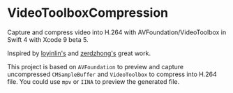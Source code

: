 # VideoToolboxCompression

Capture and compress video into H.264 with AVFoundation/VideoToolbox in Swift 4 with Xcode 9 beta 5.

Inspired by [loyinlin's](https://github.com/loyinglin/LearnVideoToolBox) and [zerdzhong's](https://github.com/zerdzhong/SwfitH264Demo) great work.

This project is based on `AVFoundation` to preview and capture uncompressed `CMSampleBuffer` and `VideoToolbox` to compress into H.264 file. You could use `mpv` or `IINA` to preview the generated file.


